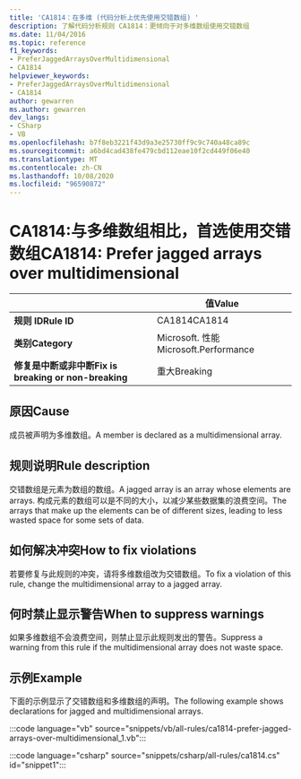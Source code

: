 ```yaml
---
title: 'CA1814：在多维 (代码分析上优先使用交错数组) '
description: 了解代码分析规则 CA1814：更倾向于对多维数组使用交错数组
ms.date: 11/04/2016
ms.topic: reference
f1_keywords:
- PreferJaggedArraysOverMultidimensional
- CA1814
helpviewer_keywords:
- PreferJaggedArraysOverMultidimensional
- CA1814
author: gewarren
ms.author: gewarren
dev_langs:
- CSharp
- VB
ms.openlocfilehash: b7f8eb3221f43d9a3e25730ff9c9c740a48ca89c
ms.sourcegitcommit: a6bd4cad438fe479cbd112eae10f2cd449f06e40
ms.translationtype: MT
ms.contentlocale: zh-CN
ms.lasthandoff: 10/08/2020
ms.locfileid: "96590872"
---
```

# <a name="ca1814-prefer-jagged-arrays-over-multidimensional"></a><span data-ttu-id="37499-103">CA1814:与多维数组相比，首选使用交错数组</span><span class="sxs-lookup"><span data-stu-id="37499-103">CA1814: Prefer jagged arrays over multidimensional</span></span>

| | <span data-ttu-id="37499-104">值</span><span class="sxs-lookup"><span data-stu-id="37499-104">Value</span></span> |
|-|-|
| <span data-ttu-id="37499-105">**规则 ID**</span><span class="sxs-lookup"><span data-stu-id="37499-105">**Rule ID**</span></span> |<span data-ttu-id="37499-106">CA1814</span><span class="sxs-lookup"><span data-stu-id="37499-106">CA1814</span></span>|
| <span data-ttu-id="37499-107">**类别**</span><span class="sxs-lookup"><span data-stu-id="37499-107">**Category**</span></span> |<span data-ttu-id="37499-108">Microsoft. 性能</span><span class="sxs-lookup"><span data-stu-id="37499-108">Microsoft.Performance</span></span>|
| <span data-ttu-id="37499-109">**修复是中断或非中断**</span><span class="sxs-lookup"><span data-stu-id="37499-109">**Fix is breaking or non-breaking**</span></span> |<span data-ttu-id="37499-110">重大</span><span class="sxs-lookup"><span data-stu-id="37499-110">Breaking</span></span>|

## <a name="cause"></a><span data-ttu-id="37499-111">原因</span><span class="sxs-lookup"><span data-stu-id="37499-111">Cause</span></span>

<span data-ttu-id="37499-112">成员被声明为多维数组。</span><span class="sxs-lookup"><span data-stu-id="37499-112">A member is declared as a multidimensional array.</span></span>

## <a name="rule-description"></a><span data-ttu-id="37499-113">规则说明</span><span class="sxs-lookup"><span data-stu-id="37499-113">Rule description</span></span>

<span data-ttu-id="37499-114">交错数组是元素为数组的数组。</span><span class="sxs-lookup"><span data-stu-id="37499-114">A jagged array is an array whose elements are arrays.</span></span> <span data-ttu-id="37499-115">构成元素的数组可以是不同的大小，以减少某些数据集的浪费空间。</span><span class="sxs-lookup"><span data-stu-id="37499-115">The arrays that make up the elements can be of different sizes, leading to less wasted space for some sets of data.</span></span>

## <a name="how-to-fix-violations"></a><span data-ttu-id="37499-116">如何解决冲突</span><span class="sxs-lookup"><span data-stu-id="37499-116">How to fix violations</span></span>

<span data-ttu-id="37499-117">若要修复与此规则的冲突，请将多维数组改为交错数组。</span><span class="sxs-lookup"><span data-stu-id="37499-117">To fix a violation of this rule, change the multidimensional array to a jagged array.</span></span>

## <a name="when-to-suppress-warnings"></a><span data-ttu-id="37499-118">何时禁止显示警告</span><span class="sxs-lookup"><span data-stu-id="37499-118">When to suppress warnings</span></span>

<span data-ttu-id="37499-119">如果多维数组不会浪费空间，则禁止显示此规则发出的警告。</span><span class="sxs-lookup"><span data-stu-id="37499-119">Suppress a warning from this rule if the multidimensional array does not waste space.</span></span>

## <a name="example"></a><span data-ttu-id="37499-120">示例</span><span class="sxs-lookup"><span data-stu-id="37499-120">Example</span></span>

<span data-ttu-id="37499-121">下面的示例显示了交错数组和多维数组的声明。</span><span class="sxs-lookup"><span data-stu-id="37499-121">The following example shows declarations for jagged and multidimensional arrays.</span></span>

:::code language="vb" source="snippets/vb/all-rules/ca1814-prefer-jagged-arrays-over-multidimensional_1.vb":::

:::code language="csharp" source="snippets/csharp/all-rules/ca1814.cs" id="snippet1":::
